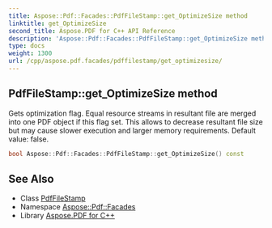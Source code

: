 ```yaml
---
title: Aspose::Pdf::Facades::PdfFileStamp::get_OptimizeSize method
linktitle: get_OptimizeSize
second_title: Aspose.PDF for C++ API Reference
description: 'Aspose::Pdf::Facades::PdfFileStamp::get_OptimizeSize method. Gets optimization flag. Equal resource streams in resultant file are merged into one PDF object if this flag set. This allows to decrease resultant file size but may cause slower execution and larger memory requirements. Default value: false in C++.'
type: docs
weight: 1300
url: /cpp/aspose.pdf.facades/pdffilestamp/get_optimizesize/
---
```

## PdfFileStamp::get_OptimizeSize method


Gets optimization flag. Equal resource streams in resultant file are merged into one PDF object if this flag set. This allows to decrease resultant file size but may cause slower execution and larger memory requirements. Default value: false.

```cpp
bool Aspose::Pdf::Facades::PdfFileStamp::get_OptimizeSize() const
```

## See Also

* Class [PdfFileStamp](../)
* Namespace [Aspose::Pdf::Facades](../../)
* Library [Aspose.PDF for C++](../../../)
